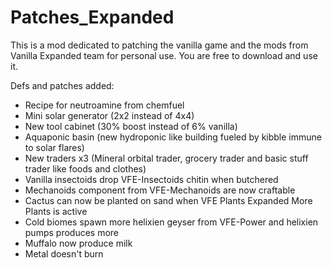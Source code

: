# Patches_Expanded

This is a mod dedicated to patching the vanilla game and the mods from Vanilla Expanded team for personal use. You are free to download and use it.

Defs and patches added:
- Recipe for neutroamine from chemfuel
- Mini solar generator (2x2 instead of 4x4)
- New tool cabinet (30% boost instead of 6% vanilla)
- Aquaponic basin (new hydroponic like building fueled by kibble immune to solar flares)
- New traders x3 (Mineral orbital trader, grocery trader and basic stuff trader like foods and clothes)
- Vanilla insectoids drop VFE-Insectoids chitin when butchered
- Mechanoids component from VFE-Mechanoids are now craftable
- Cactus can now be planted on sand when VFE Plants Expanded More Plants is active
- Cold biomes spawn more helixien geyser from VFE-Power and helixien pumps produces more
- Muffalo now produce milk
- Metal doesn't burn
